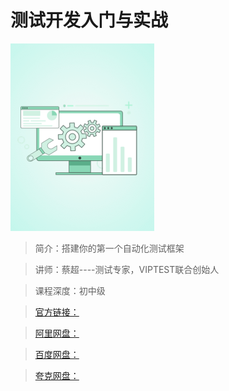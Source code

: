 # 测试开发入门与实战

![img](../../assets/Ciqc1F9_0miAAT-JAABNc8DxHQU469.png)

> 简介：搭建你的第一个自动化测试框架

> 讲师：蔡超----测试专家，VIPTEST联合创始人

> 课程深度：初中级

> [官方链接：]()

> [阿里网盘：]()

> [百度网盘：]()

> [夸克网盘：]()
